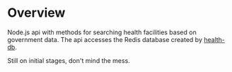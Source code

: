 # Overview
Node.js api with methods for searching health facilities based on government data. The api accesses the Redis database created by [health-db](https://github.com/rafaelrpinto/health-db).

Still on initial stages, don't mind the mess.

